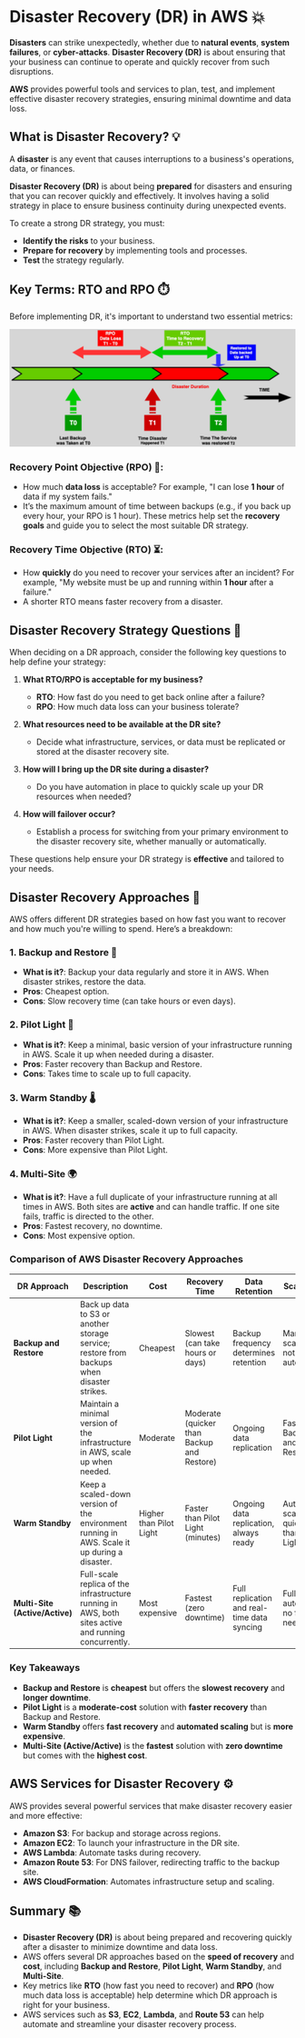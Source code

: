 # **Disaster Recovery (DR) in AWS** 💥

**Disasters** can strike unexpectedly, whether due to **natural events**, **system failures**, or **cyber-attacks**. **Disaster Recovery (DR)** is about ensuring that your business can continue to operate and quickly recover from such disruptions.

**AWS** provides powerful tools and services to plan, test, and implement effective disaster recovery strategies, ensuring minimal downtime and data loss.

## **What is Disaster Recovery?** 💡

A **disaster** is any event that causes interruptions to a business's operations, data, or finances.

**Disaster Recovery (DR)** is about being **prepared** for disasters and ensuring that you can recover quickly and effectively. It involves having a solid strategy in place to ensure business continuity during unexpected events.

To create a strong DR strategy, you must:

- **Identify the risks** to your business.
- **Prepare for recovery** by implementing tools and processes.
- **Test** the strategy regularly.

## **Key Terms: RTO and RPO** ⏱️

Before implementing DR, it's important to understand two essential metrics:

![alt text](images/rpo-rto.png)

### **Recovery Point Objective (RPO) 🪫:**

- How much **data loss** is acceptable? For example, "I can lose **1 hour** of data if my system fails."
- It’s the maximum amount of time between backups (e.g., if you back up every hour, your RPO is 1 hour).
  These metrics help set the **recovery goals** and guide you to select the most suitable DR strategy.

### **Recovery Time Objective (RTO) ⏳:**

- How **quickly** do you need to recover your services after an incident? For example, "My website must be up and running within **1 hour** after a failure."
- A shorter RTO means faster recovery from a disaster.

## **Disaster Recovery Strategy Questions** 🧐

When deciding on a DR approach, consider the following key questions to help define your strategy:

1. **What RTO/RPO is acceptable for my business?**

   - **RTO**: How fast do you need to get back online after a failure?
   - **RPO**: How much data loss can your business tolerate?

2. **What resources need to be available at the DR site?**

   - Decide what infrastructure, services, or data must be replicated or stored at the disaster recovery site.

3. **How will I bring up the DR site during a disaster?**

   - Do you have automation in place to quickly scale up your DR resources when needed?

4. **How will failover occur?**
   - Establish a process for switching from your primary environment to the disaster recovery site, whether manually or automatically.

These questions help ensure your DR strategy is **effective** and tailored to your needs.

## **Disaster Recovery Approaches** 🚀

AWS offers different DR strategies based on how fast you want to recover and how much you're willing to spend. Here’s a breakdown:

### **1. Backup and Restore** 🔄

- **What is it?**: Backup your data regularly and store it in AWS. When disaster strikes, restore the data.
- **Pros**: Cheapest option.
- **Cons**: Slow recovery time (can take hours or even days).

### **2. Pilot Light** 🛫

- **What is it?**: Keep a minimal, basic version of your infrastructure running in AWS. Scale it up when needed during a disaster.
- **Pros**: Faster recovery than Backup and Restore.
- **Cons**: Takes time to scale up to full capacity.

### **3. Warm Standby** 🌡️

- **What is it?**: Keep a smaller, scaled-down version of your infrastructure in AWS. When disaster strikes, scale it up to full capacity.
- **Pros**: Faster recovery than Pilot Light.
- **Cons**: More expensive than Pilot Light.

### **4. Multi-Site** 🌍

- **What is it?**: Have a full duplicate of your infrastructure running at all times in AWS. Both sites are **active** and can handle traffic. If one site fails, traffic is directed to the other.
- **Pros**: Fastest recovery, no downtime.
- **Cons**: Most expensive option.

### **Comparison of AWS Disaster Recovery Approaches**

| **DR Approach**                | **Description**                                                                                      | **Cost**                | **Recovery Time**                          | **Data Retention**                          | **Scalability**                             | **Examples of Use Case**                                                |
| ------------------------------ | ---------------------------------------------------------------------------------------------------- | ----------------------- | ------------------------------------------ | ------------------------------------------- | ------------------------------------------- | ----------------------------------------------------------------------- |
| **Backup and Restore**         | Back up data to S3 or another storage service; restore from backups when disaster strikes.           | Cheapest                | Slowest (can take hours or days)           | Backup frequency determines retention       | Manual scaling; not automated               | Archiving, non-critical applications                                    |
| **Pilot Light**                | Maintain a minimal version of the infrastructure in AWS, scale up when needed.                       | Moderate                | Moderate (quicker than Backup and Restore) | Ongoing data replication                    | Faster than Backup and Restore              | Small-scale applications, cost-sensitive DR                             |
| **Warm Standby**               | Keep a scaled-down version of the environment running in AWS. Scale it up during a disaster.         | Higher than Pilot Light | Faster than Pilot Light (minutes)          | Ongoing data replication, always ready      | Automated scaling, quicker than Pilot Light | Web apps, services with moderate uptime requirements                    |
| **Multi-Site (Active/Active)** | Full-scale replica of the infrastructure running in AWS, both sites active and running concurrently. | Most expensive          | Fastest (zero downtime)                    | Full replication and real-time data syncing | Fully automated, no failover needed         | Critical apps with zero tolerance for downtime, high availability needs |

### **Key Takeaways**

- **Backup and Restore** is **cheapest** but offers the **slowest recovery** and **longer downtime**.
- **Pilot Light** is a **moderate-cost** solution with **faster recovery** than Backup and Restore.
- **Warm Standby** offers **fast recovery** and **automated scaling** but is **more expensive**.
- **Multi-Site (Active/Active)** is the **fastest** solution with **zero downtime** but comes with the **highest cost**.

## **AWS Services for Disaster Recovery** ⚙️

AWS provides several powerful services that make disaster recovery easier and more effective:

- **Amazon S3**: For backup and storage across regions.
- **Amazon EC2**: To launch your infrastructure in the DR site.
- **AWS Lambda**: Automate tasks during recovery.
- **Amazon Route 53**: For DNS failover, redirecting traffic to the backup site.
- **AWS CloudFormation**: Automates infrastructure setup and scaling.

## **Summary** 📚

- **Disaster Recovery (DR)** is about being prepared and recovering quickly after a disaster to minimize downtime and data loss.
- AWS offers several DR approaches based on the **speed of recovery** and **cost**, including **Backup and Restore**, **Pilot Light**, **Warm Standby**, and **Multi-Site**.
- Key metrics like **RTO** (how fast you need to recover) and **RPO** (how much data loss is acceptable) help determine which DR approach is right for your business.
- AWS services such as **S3**, **EC2**, **Lambda**, and **Route 53** can help automate and streamline your disaster recovery process.
